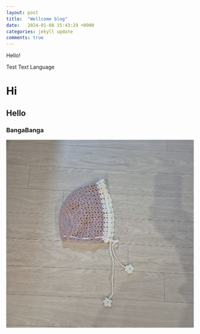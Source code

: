 ```yaml
---
layout: post
title:  "Wellcome blog"
date:   2024-01-08 15:43:29 +0900
categories: jekyll update
comments: true
---
```

Hello!

Test Text Language

# Hi

## Hello

### BangaBanga


<img src="/images/test.jpg" />
